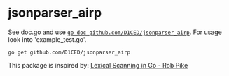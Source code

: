 # jsonparser_airp

See doc.go and use [`go doc github.com/D1CED/jsonparser_airp`](https://www.godoc.org/github.com/d1ced/jsonparser_airp).
For usage look into 'example\_test.go'.

```
go get github.com/D1CED/jsonparser_airp
```

This package is inspired by:
[Lexical Scanning in Go - Rob Pike](https://www.youtube.com/watch?v=HxaD_trXwRE)
